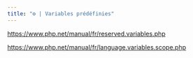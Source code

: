 ```yaml
---
title: "⚙️ | Variables prédéfinies"
---
```



https://www.php.net/manual/fr/reserved.variables.php

https://www.php.net/manual/fr/language.variables.scope.php